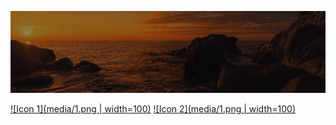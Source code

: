 ![Animação de Digitação](media/Cabeçalho.gif)


[![Icon 1](media/1.png | width=100)](media/1.png)
[![Icon 2](media/1.png | width=100)](media/1.png)


